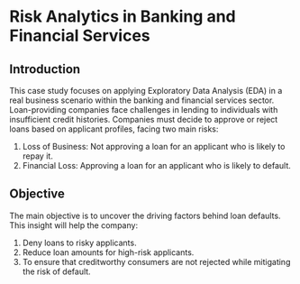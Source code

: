 # Risk Analytics in Banking and Financial Services

## Introduction
This case study focuses on applying Exploratory Data Analysis (EDA) in a real business scenario within the banking and financial services sector.
Loan-providing companies face challenges in lending to individuals with insufficient credit histories. Companies must decide to approve or reject loans based on applicant profiles, facing two main risks:
1. Loss of Business: Not approving a loan for an applicant who is likely to repay it.
2. Financial Loss: Approving a loan for an applicant who is likely to default.

## Objective
The main objective is to uncover the driving factors behind loan defaults. This insight will help the company:
1. Deny loans to risky applicants.
2. Reduce loan amounts for high-risk applicants.
3. To ensure that creditworthy consumers are not rejected while mitigating the risk of default.

